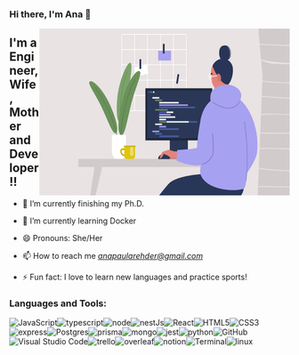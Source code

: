 
### Hi there, I'm Ana  👋

 <img align="right" alt="GIF" src="https://github.com/anarehder/anarehder/blob/main/gif_women.gif?raw=true" width="450" height="300" />


## I'm a Engineer, Wife, Mother and Developer!!
- 🔭 I’m currently finishing my Ph.D.
- 🌱 I’m currently learning Docker
- 😄 Pronouns: She/Her
- 📫 How to reach me *anapaularehder@gmail.com*

- ⚡ Fun fact: I love to learn new languages and practice sports!


### Languages and Tools:



<img align="left" alt="JavaScript" heigth="30px"  src="https://img.shields.io/badge/JavaScript-323330?style=for-the-badge&logo=javascript&logoColor=F7DF1E" />
<img align="left" alt="typescript" heigth="30px"  src="https://img.shields.io/badge/TypeScript-007ACC?style=for-the-badge&logo=typescript&logoColor=white" />
<img align="left" alt="node" heigth="30px"  src="https://img.shields.io/badge/Node%20js-339933?style=for-the-badge&logo=nodedotjs&logoColor=white"/>
<img align="left" alt="nestJs" heigth="30px"  src="https://img.shields.io/badge/nestjs-E0234E?style=for-the-badge&logo=nestjs&logoColor=white" />


<img align="left" alt="React" heigth="30px"  src="https://img.shields.io/badge/React-20232A?style=for-the-badge&logo=react&logoColor=61DAFB" />
<img align="left" alt="HTML5" heigth="30px"  src="https://img.shields.io/badge/HTML5-E34F26?style=for-the-badge&logo=html5&logoColor=white" />
<img align="left" alt="CSS3" heigth="30px"  src="https://img.shields.io/badge/CSS3-1572B6?style=for-the-badge&logo=css3&logoColor=white" />
<img align="left" alt="express" heigth="30px"  src="https://img.shields.io/badge/Express%20js-000000?style=for-the-badge&logo=express&logoColor=white" />


<img align="left" alt="Postgres" heigth="30px" src="https://img.shields.io/badge/PostgreSQL-316192?style=for-the-badge&logo=postgresql&logoColor=white" />
<img align="left" alt="prisma" heigth="30px"  src="https://img.shields.io/badge/Prisma-3982CE?style=for-the-badge&logo=Prisma&logoColor=white" />
<img align="left" alt="mongo" heigth="30px"  src="https://img.shields.io/badge/MongoDB-4EA94B?style=for-the-badge&logo=mongodb&logoColor=white" />
<img align="left" alt="jest" heigth="30px"  src="https://img.shields.io/badge/Jest-C21325?style=for-the-badge&logo=jest&logoColor=white" />
<img align="left" alt="python" heigth="30px"  src="https://img.shields.io/badge/Python-FFD43B?style=for-the-badge&logo=python&logoColor=blue" />
<img align="left" alt="GitHub" heigth="30px"  src="https://img.shields.io/badge/GitHub-100000?style=for-the-badge&logo=github&logoColor=white" />


<img align="left" alt="Visual Studio Code" heigth="30px" margin="10px" src="https://img.shields.io/badge/Visual_Studio_Code-0078D4?style=for-the-badge&logo=visual%20studio%20code&logoColor=white" />
<img align="left" alt="trello" heigth="30px"  src="https://img.shields.io/badge/Trello-0052CC?style=for-the-badge&logo=trello&logoColor=white" />
<img align="left" alt="overleaf" heigth="30px"  src="https://img.shields.io/badge/Overleaf-47A141?style=for-the-badge&logo=Overleaf&logoColor=white" />
<img align="left" alt="notion" heigth="30px"  src="https://img.shields.io/badge/Notion-000000?style=for-the-badge&logo=notion&logoColor=white" />
<img align="left" alt="Terminal" heigth="30px"  src="https://img.shields.io/badge/GNU%20Bash-4EAA25?style=for-the-badge&logo=GNU%20Bash&logoColor=white" />
<img align="left" alt="linux" heigth="30px"  src="https://img.shields.io/badge/Linux-FCC624?style=for-the-badge&logo=linux&logoColor=black" />
